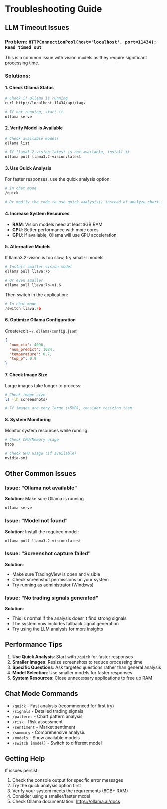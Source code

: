 # Troubleshooting Guide

## LLM Timeout Issues

### Problem: `HTTPConnectionPool(host='localhost', port=11434): Read timed out`

This is a common issue with vision models as they require significant processing time.

### Solutions:

#### 1. **Check Ollama Status**
```bash
# Check if Ollama is running
curl http://localhost:11434/api/tags

# If not running, start it
ollama serve
```

#### 2. **Verify Model is Available**
```bash
# Check available models
ollama list

# If llama3.2-vision:latest is not available, install it
ollama pull llama3.2-vision:latest
```

#### 3. **Use Quick Analysis**
For faster responses, use the quick analysis option:
```bash
# In chat mode
/quick

# Or modify the code to use quick_analysis() instead of analyze_chart_image()
```

#### 4. **Increase System Resources**
- **RAM**: Vision models need at least 8GB RAM
- **CPU**: Better performance with more cores
- **GPU**: If available, Ollama will use GPU acceleration

#### 5. **Alternative Models**
If llama3.2-vision is too slow, try smaller models:
```bash
# Install smaller vision model
ollama pull llava:7b

# Or even smaller
ollama pull llava:7b-v1.6
```

Then switch in the application:
```python
# In chat mode
/switch llava:7b
```

#### 6. **Optimize Ollama Configuration**
Create/edit `~/.ollama/config.json`:
```json
{
  "num_ctx": 4096,
  "num_predict": 1024,
  "temperature": 0.7,
  "top_p": 0.9
}
```

#### 7. **Check Image Size**
Large images take longer to process:
```bash
# Check image size
ls -lh screenshots/

# If images are very large (>5MB), consider resizing them
```

#### 8. **System Monitoring**
Monitor system resources while running:
```bash
# Check CPU/Memory usage
htop

# Check GPU usage (if available)
nvidia-smi
```

## Other Common Issues

### Issue: "Ollama not available"
**Solution**: Make sure Ollama is running:
```bash
ollama serve
```

### Issue: "Model not found"
**Solution**: Install the required model:
```bash
ollama pull llama3.2-vision:latest
```

### Issue: "Screenshot capture failed"
**Solution**: 
- Make sure TradingView is open and visible
- Check screenshot permissions on your system
- Try running as administrator (Windows)

### Issue: "No trading signals generated"
**Solution**: 
- This is normal if the analysis doesn't find strong signals
- The system now includes fallback signal generation
- Try using the LLM analysis for more insights

## Performance Tips

1. **Use Quick Analysis**: Start with `/quick` for faster responses
2. **Smaller Images**: Resize screenshots to reduce processing time
3. **Specific Questions**: Ask targeted questions rather than general analysis
4. **Model Selection**: Use smaller models for faster responses
5. **System Resources**: Close unnecessary applications to free up RAM

## Chat Mode Commands

- `/quick` - Fast analysis (recommended for first try)
- `/signals` - Detailed trading signals
- `/patterns` - Chart pattern analysis
- `/risk` - Risk assessment
- `/sentiment` - Market sentiment
- `/summary` - Comprehensive analysis
- `/models` - Show available models
- `/switch [model]` - Switch to different model

## Getting Help

If issues persist:
1. Check the console output for specific error messages
2. Try the quick analysis option first
3. Verify your system meets the requirements (8GB+ RAM)
4. Consider using a smaller/faster model
5. Check Ollama documentation: https://ollama.ai/docs